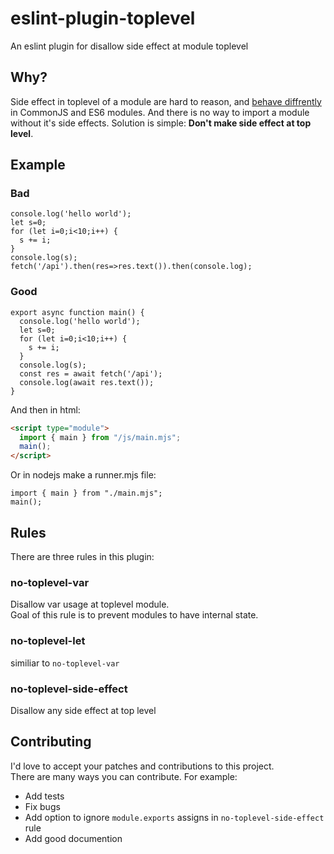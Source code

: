 # eslint-plugin-toplevel
An eslint plugin for disallow side effect at module toplevel

## Why?
Side effect in toplevel of a module are hard to reason, and [behave diffrently](https://developpaper.com/explain-the-difference-between-commonjs-and-es6-modules-in-cyclic-loading-processing/) in CommonJS and ES6 modules. And there is no way to import a module without it's side effects. Solution is simple: **Don't make side effect at top level**.

## Example

### Bad
```JS
console.log('hello world');
let s=0;
for (let i=0;i<10;i++) {
  s += i;
}
console.log(s);
fetch('/api').then(res=>res.text()).then(console.log);
```

### Good
```JS
export async function main() {
  console.log('hello world');
  let s=0;
  for (let i=0;i<10;i++) {
    s += i;
  }
  console.log(s);
  const res = await fetch('/api');
  console.log(await res.text());
}
```

And then in html:

```HTML
<script type="module">
  import { main } from "/js/main.mjs";
  main();
</script>
```

Or in nodejs make a runner.mjs file:
```JS
import { main } from "./main.mjs";
main();
```

## Rules
There are three rules in this plugin:
### no-toplevel-var
Disallow var usage at toplevel module.  
Goal of this rule is to prevent modules to have internal state.
### no-toplevel-let
similiar to `no-toplevel-var`
### no-toplevel-side-effect
Disallow any side effect at top level

## Contributing
I'd love to accept your patches and contributions to this project.  
There are many ways you can contribute. For example:
* Add tests
* Fix bugs
* Add option to ignore `module.exports` assigns in `no-toplevel-side-effect` rule
* Add good documention
